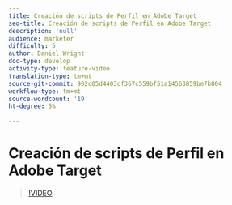 ```yaml
---
title: Creación de scripts de Perfil en Adobe Target
seo-title: Creación de scripts de Perfil en Adobe Target
description: 'null'
audience: marketer
difficulty: 5
author: Daniel Wright
doc-type: develop
activity-type: feature-video
translation-type: tm+mt
source-git-commit: 902c05d4403cf367c559bf51a14563859be7b804
workflow-type: tm+mt
source-wordcount: '19'
ht-degree: 5%

---
```



# Creación de scripts de Perfil en Adobe Target

>[!VIDEO](https://video.tv.adobe.com/v/17394/?quality=12)